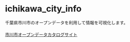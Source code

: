 # ichikawa_city_info
千葉県市川市のオープンデータを利用して情報を可視化します。  
　  
[市川市オープンデータカタログサイト](https://www.city.ichikawa.lg.jp/pla01/opendata.html)

